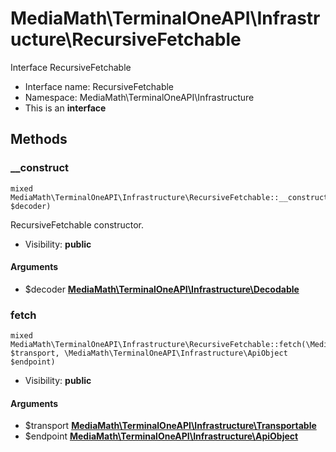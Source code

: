 MediaMath\TerminalOneAPI\Infrastructure\RecursiveFetchable
===============

Interface RecursiveFetchable




* Interface name: RecursiveFetchable
* Namespace: MediaMath\TerminalOneAPI\Infrastructure
* This is an **interface**






Methods
-------


### __construct

    mixed MediaMath\TerminalOneAPI\Infrastructure\RecursiveFetchable::__construct(\MediaMath\TerminalOneAPI\Infrastructure\Decodable $decoder)

RecursiveFetchable constructor.



* Visibility: **public**


#### Arguments
* $decoder **[MediaMath\TerminalOneAPI\Infrastructure\Decodable](MediaMath-TerminalOneAPI-Infrastructure-Decodable.md)**



### fetch

    mixed MediaMath\TerminalOneAPI\Infrastructure\RecursiveFetchable::fetch(\MediaMath\TerminalOneAPI\Infrastructure\Transportable $transport, \MediaMath\TerminalOneAPI\Infrastructure\ApiObject $endpoint)





* Visibility: **public**


#### Arguments
* $transport **[MediaMath\TerminalOneAPI\Infrastructure\Transportable](MediaMath-TerminalOneAPI-Infrastructure-Transportable.md)**
* $endpoint **[MediaMath\TerminalOneAPI\Infrastructure\ApiObject](MediaMath-TerminalOneAPI-Infrastructure-ApiObject.md)**


